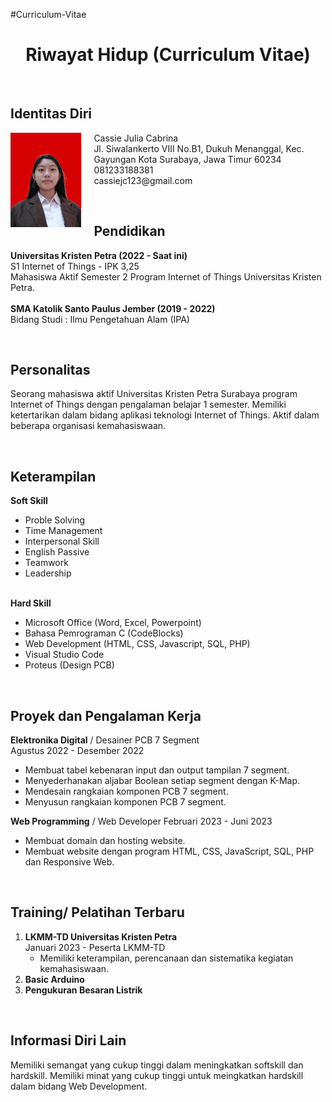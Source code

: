 #Curriculum-Vitae

<!DOCTYPE html>
<html lang="en">
<head>
    <meta charset="UTF-8">
    <meta http-equiv="X-UA-Compatible" content="IE=edge">
    <meta name="viewport" content="width=device-width, initial-scale=1.0">
</head>
<body>
    <h1 style="text-align: center;">Riwayat Hidup (Curriculum Vitae)</h1>
  <br>
    <h2><b>Identitas Diri</b></h2>
  <img src="fotodiri.jpg" style="width: 3cm; height: 4cm; float: left; margin: 0 20px 4px 0;">
    <p>
        Cassie Julia Cabrina
      <br>
        Jl. Siwalankerto VIII No.B1, Dukuh Menanggal, Kec. Gayungan Kota Surabaya, Jawa Timur 60234
        <br>
        081233188381
        <br>
        cassiejc123@gmail.com
    </p>
    <br>
    <h2><b>Pendidikan</b></h2>
    <p>
        <b>Universitas Kristen Petra (2022 - Saat ini)</b>
        <br>
        S1 Internet of Things - IPK 3,25
        <br>
        Mahasiswa Aktif Semester 2 Program Internet of Things Universitas Kristen Petra.
        <br><br>
        <b>SMA Katolik Santo Paulus Jember (2019 - 2022)</b>
        <br>
        Bidang Studi : Ilmu Pengetahuan Alam (IPA)
    </p>
    <br>
    <h2><b>Personalitas</b></h2>
    <p>
        Seorang mahasiswa aktif Universitas Kristen Petra Surabaya program Internet of Things dengan pengalaman belajar 1 semester.
        Memiliki ketertarikan dalam bidang aplikasi teknologi Internet of Things. 
        Aktif dalam beberapa organisasi kemahasiswaan.
    </p>
    <br>
    <h2><b>Keterampilan</b></h2>
    <p>
        <b>Soft Skill</b>
        <ul>
            <li>Proble Solving</li>
            <li>Time Management</li>
            <li>Interpersonal Skill</li>
            <li>English Passive</li>
            <li>Teamwork</li>
            <li>Leadership</li>
        </ul>
        <br>
        <b>Hard Skill</b>
        <ul>
            <li>Microsoft Office (Word, Excel, Powerpoint)</li>
            <li>Bahasa Pemrograman C (CodeBlocks)</li>
            <li>Web Development (HTML, CSS, Javascript, SQL, PHP)</li>
            <li>Visual Studio Code</li>
            <li>Proteus (Design PCB)</li>
        </ul>
    </p>
    <br>
    <h2><b>Proyek dan Pengalaman Kerja</b></h2>
    <p>
        <b>Elektronika Digital</b> / Desainer PCB 7 Segment
        <br>
        Agustus 2022 - Desember 2022
        <ul>
            <li>Membuat tabel kebenaran input dan output tampilan 7 segment.</li>
            <li>Menyederhanakan aljabar Boolean setiap segment dengan K-Map.</li>
            <li>Mendesain rangkaian komponen PCB 7 segment.</li>
            <li>Menyusun rangkaian komponen PCB 7 segment.</li>
        </ul>
        <b>Web Programming</b> / Web Developer
        Februari 2023 - Juni 2023
        <ul>
            <li>Membuat domain dan hosting website.</li>
            <li>Membuat website dengan program HTML, CSS, JavaScript, SQL, PHP dan Responsive Web.</li>
        </ul>
    </p>
    <br>
    <h2><b>Training/ Pelatihan Terbaru</b></h2>
    <p>
        <ol>
            <li><b>LKMM-TD Universitas Kristen Petra</b>
                <br>
                Januari 2023 - Peserta LKMM-TD
                <ul><li>Memiliki keterampilan, perencanaan dan sistematika kegiatan kemahasiswaan.</li></ul></li>
            <li><b>Basic Arduino</b></li>
            <li><b>Pengukuran Besaran Listrik</b></li>
        </ol>
    </p>
    <br>
    <h2><b>Informasi Diri Lain</b></h2>
    <p>
        Memiliki semangat yang cukup tinggi dalam meningkatkan softskill dan hardskill. 
        Memiliki minat yang cukup tinggi untuk meingkatkan hardskill dalam bidang Web Development. 
    </p>
</body>
</html>
